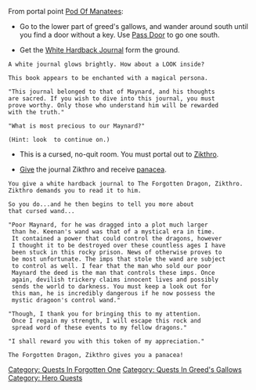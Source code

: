 From portal point [Pod Of Manatees](Pod_Of_Manatees "wikilink"):

-   Go to the lower part of greed's gallows, and wander around south
    until you find a door without a key. Use [Pass
    Door](Pass_Door "wikilink") to go one south.

<!-- -->

-   Get the [White Hardback Journal](White_Hardback_Journal "wikilink")
    form the ground.

`A white journal glows brightly. How about a LOOK inside?`

`This book appears to be enchanted with a magical persona.`  
  
  
`"This journal belonged to that of Maynard, and his thoughts`  
`are sacred. If you wish to dive into this journal, you must`  
`prove worthy. Only those who understand him will be rewarded`  
`with the truth."`  
  
  
`"What is most precious to our Maynard?"`  
  
  
`(Hint: look `<answer>` to continue on.)`

-   This is a cursed, no-quit room. You must portal out to
    [Zikthro](Forgotten_Dragon,_Zikthro.md "wikilink").

<!-- -->

-   [Give](Give.md "wikilink") the journal Zikthro and receive [
    panacea](Panacea_(potion).md "wikilink").

`You give a white hardback journal to The Forgotten Dragon, Zikthro.`  
`Zikthro demands you to read it to him.`  
  
  
`So you do...and he then begins to tell you more about`  
`that cursed wand...`  
  
  
`"Poor Maynard, for he was dragged into a plot much larger`  
` than he. Keenan's wand was that of a mystical era in time.`  
` It contained a power that could control the dragons, however`  
` I thought it to be destroyed over these countless ages I have`  
` been stuck in this rocky prison. News of otherwise proves to`  
` be most unfortunate. The imps that stole the wand are subject`  
` to control as well. I fear that the man who sold our poor`  
` Maynard the deed is the man that controls these imps. Once`  
` again, devilish trickery claims innocent lives and possibly`  
` sends the world to darkness. You must keep a look out for`  
` this man, he is incredibly dangerous if he now possess the`  
` mystic dragoon's control wand." `  
  
  
`"Though, I thank you for bringing this to my attention.`  
` Once I regain my strength, I will escape this rock and`  
` spread word of these events to my fellow dragons." `  
  
  
`"I shall reward you with this token of my appreciation."`  
  
`The Forgotten Dragon, Zikthro gives you a panacea!`

[Category: Quests In Forgotten
One](Category:_Quests_In_Forgotten_One "wikilink") [Category: Quests In
Greed's Gallows](Category:_Quests_In_Greed's_Gallows "wikilink")
[Category: Hero Quests](Category:_Hero_Quests "wikilink")
